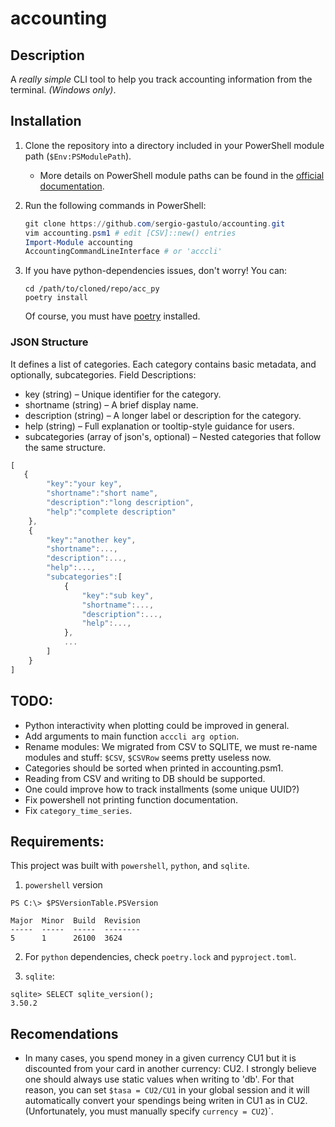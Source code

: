 # accounting

## **Description**  
A *really simple* CLI tool to help you track accounting information from the terminal. *(Windows only)*.  

## **Installation**  
1. Clone the repository into a directory included in your PowerShell module path (`$Env:PSModulePath`).  
   - More details on PowerShell module paths can be found in the [official documentation](https://learn.microsoft.com/es-es/powershell/module/microsoft.powershell.core/about/about_psmodulepath?view=powershell-7.5).  

2. Run the following commands in PowerShell:
   ```powershell
   git clone https://github.com/sergio-gastulo/accounting.git
   vim accounting.psm1 # edit [CSV]::new() entries
   Import-Module accounting
   AccountingCommandLineInterface # or 'acccli'
   ```

3. If you have python-dependencies issues, don't worry! You can:
	```
	cd /path/to/cloned/repo/acc_py
	poetry install
	```
	Of course, you must have [poetry](https://python-poetry.org/) installed.

### JSON Structure
It defines a list of categories. Each category contains basic metadata, and optionally, subcategories. Field Descriptions: 
* key (string) – Unique identifier for the category.
* shortname (string) – A brief display name.
* description (string) – A longer label or description for the category.
* help (string) – Full explanation or tooltip-style guidance for users.
* subcategories (array of json's, optional) – Nested categories that follow the same structure.
```js
[
   {
		"key":"your key",
		"shortname":"short name",
		"description":"long description",
		"help":"complete description"
	},
	{
		"key":"another key",
		"shortname":...,
		"description":...,
		"help":...,
		"subcategories":[
			{
				"key":"sub key",
				"shortname":...,
				"description":...,
				"help":...,
         	},
			...
		]
	}
]
```

## TODO:
- Python interactivity when plotting could be improved in general.
- Add arguments to main function `acccli arg option`. 
- Rename modules: We migrated from CSV to SQLITE, we must re-name modules and stuff: `$CSV`, `$CSVRow` seems pretty useless now. 
- Categories should be sorted when printed in accounting.psm1. 
- Reading from CSV and writing to DB should be supported.
- One could improve how to track installments (some unique UUID?)
- Fix powershell not printing function documentation.
- Fix `category_time_series`.

## Requirements:
This project was built with `powershell`, `python`, and `sqlite`.
1. `powershell` version
```
PS C:\> $PSVersionTable.PSVersion

Major  Minor  Build  Revision
-----  -----  -----  --------
5      1      26100  3624
```
2. For `python` dependencies, check `poetry.lock` and `pyproject.toml`.

3. `sqlite`:
```
sqlite> SELECT sqlite_version();
3.50.2
```

## Recomendations
- In many cases, you spend money in a given currency CU1 but it is discounted from your card in another currency: CU2. I strongly believe one should always use static values when writing to 'db'. For that reason, you can set `$tasa = CU2/CU1` in your global session and it will automatically convert your spendings being writen in CU1 as in CU2. (Unfortunately, you must manually specify `currency = CU2`)`.